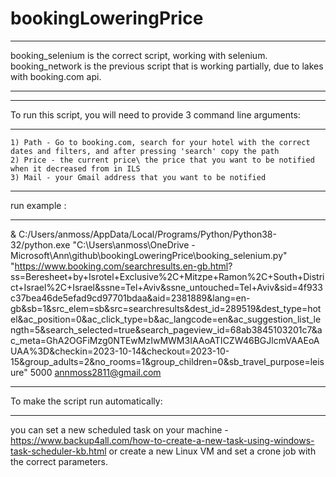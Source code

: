 # bookingLoweringPrice

********************************************************************************************************************************************************************
booking_selenium is the correct script, working with selenium. booking_network is the previous script that is working partially, due to lakes with booking.com api. 
********************************************************************************************************************************************************************


***********************************************************************
To run this script, you will need to provide 3 command line arguments:
***********************************************************************
    1) Path - Go to booking.com, search for your hotel with the correct dates and filters, and after pressing 'search' copy the path
    2) Price - the current price\ the price that you want to be notified when it decreased from in ILS
    3) Mail - your Gmail address that you want to be notified


**************
run example :
**************
& C:/Users/anmoss/AppData/Local/Programs/Python/Python38-32/python.exe "C:\Users\anmoss\OneDrive - Microsoft\Ann\github\bookingLoweringPrice\booking_selenium.py" "https://www.booking.com/searchresults.en-gb.html?    ss=Beresheet+by+Isrotel+Exclusive%2C+Mitzpe+Ramon%2C+South+District+Israel%2C+Israel&ssne=Tel+Aviv&ssne_untouched=Tel+Aviv&sid=4f933c37bea46de5efad9cd97701bdaa&aid=2381889&lang=en-gb&sb=1&src_elem=sb&src=searchresults&dest_id=289519&dest_type=hotel&ac_position=0&ac_click_type=b&ac_langcode=en&ac_suggestion_list_length=5&search_selected=true&search_pageview_id=68ab3845103201c7&ac_meta=GhA2OGFiMzg0NTEwMzIwMWM3IAAoATICZW46BGJlcmVAAEoAUAA%3D&checkin=2023-10-14&checkout=2023-10-15&group_adults=2&no_rooms=1&group_children=0&sb_travel_purpose=leisure" 5000 annmoss2811@gmail.com


****************************************
To make the script run automatically:
****************************************
you can set a new scheduled task on your machine - https://www.backup4all.com/how-to-create-a-new-task-using-windows-task-scheduler-kb.html
                                           or create a new Linux VM and set a crone job with the correct parameters.
